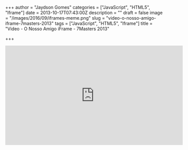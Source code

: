 +++
author = "Jaydson Gomes"
categories = ["JavaScript", "HTML5", "Iframe"]
date = 2013-10-17T07:43:00Z
description = ""
draft = false
image = "/images/2016/09/iframes-meme.png"
slug = "video-o-nosso-amigo-iframe-7masters-2013"
tags = ["JavaScript", "HTML5", "Iframe"]
title = "Video - O Nosso Amigo iFrame - 7Masters 2013"

+++

<iframe width="560" height="315" src="https://www.youtube.com/embed/jsyP1HU-g4I" frameborder="0" allowfullscreen></iframe>
